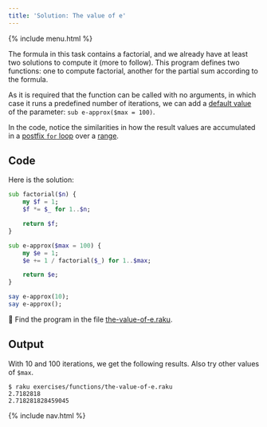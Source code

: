 ```yaml
---
title: 'Solution: The value of e'
---
```


{% include menu.html %}

The formula in this task contains a factorial, and we already have at least two solutions to compute it (more to follow). This program defines two functions: one to compute factorial, another for the partial sum according to the formula.

As it is required that the function can be called with no arguments, in which case it runs a predefined number of iterations, we can add a [default value](/essentials/functions/default-values) of the parameter: `sub e-approx($max = 100)`.

In the code, notice the similarities in how the result values are accumulated in a [postfix `for` loop](/essentials/topic/postfix-for) over a [range](/essentials/positionals/ranges).

## Code

Here is the solution:

```raku
sub factorial($n) {
    my $f = 1;
    $f *= $_ for 1..$n;

    return $f;
}

sub e-approx($max = 100) {
    my $e = 1;
    $e += 1 / factorial($_) for 1..$max;

    return $e;
}

say e-approx(10);
say e-approx();
```

🦋 Find the program in the file [the-value-of-e.raku](https://github.com/ash/raku-course/blob/master/exercises/functions/the-value-of-e.raku).

## Output

With 10 and 100 iterations, we get the following results. Also try other values of `$max`.

```console
$ raku exercises/functions/the-value-of-e.raku
2.7182818
2.718281828459045
```

{% include nav.html %}
